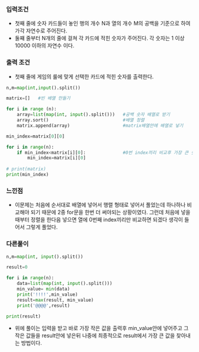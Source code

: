 ### 입력조건
- 첫째 줄에 숫자 카드들이 놓인 행의 개수 N과 열의 개수 M의 공백을 기준으로 하여 가각 자연수로 주어진다.
- 둘쨰 줄부터 N개의 줄에 걸쳐 각 카드에 적힌 숫자가 주어진다. 각 숫자는 1 이상 10000 이하의 자연수 이다.

### 출력 조건
- 첫째 줄에 게임의 룰에 맞게 선택한 카드에 적힌 숫자를 출력한다.
```python
n,m=map(int,input().split())

matrix=[]   #빈 배열 만들기

for i in range (n):
    array=list(map(int, input().split()))   #공백 숫자 배열로 받기
    array.sort()                            #배열 정렬
    matrix.append(array)                    #matrix배열안에 배열로 넣기

min_index=matrix[0][0]

for i in range(n):
    if min_index<matrix[i][0]:              #0번 index끼리 비교후 가장 큰 숫자 찾아내기
        min_index=matrix[i][0]
        
# print(matrix)
print(min_index)
```
### 느낀점
- 이문제는 처음에 순서대로 배열에 넣어서 행렬 형태로 넣어서 풀었는데 하나하나 비교해야 되기 때문에 2중 for문을 한번 더 써야되는 상황이였다. 그런데 처음에 넣을때부터 정렬을 한다음 넣으면 열에 0번째 index끼리만 비교하면 되겠다 생각이 들어서 그렇게 풀었다.


### 다른풀이
```python
n,m=map(int, input().split())

result=0

for i in range(n):
    data=list(map(int, input().split()))
    min_value= min(data)
    print('!!!!',min_value)
    result=max(result, min_value)
    print('@@@@',result)

print(result)
```
- 위에 풀이는 입력을 받고 바로 가장 작은 값을 출력후 min_value안에 넣어주고 그 작은 값들을 result안에 넣은뒤 나중에 최종적으로 result에서 가장 큰 값을 찾아내는 방법이다.
